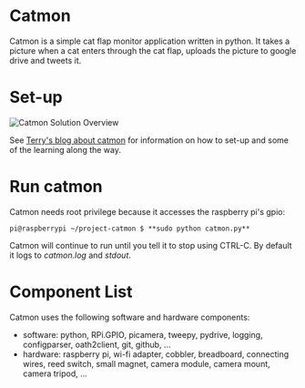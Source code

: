 # Catmon
Catmon is a simple cat flap monitor application written in python. It takes a picture when a cat enters through the cat flap, uploads the picture to google drive and tweets it.

# Set-up
![](https://lh6.googleusercontent.com/-Qu-Tn-N6oao/VPs_fvNICHI/AAAAAAAAAE0/_0T2GnQsqpw/w916-h553-no/catmon%2Bsolution%2Boverview.jpg "Catmon Solution Overview")

See [Terry's blog about catmon](http://terrydolan.blogspot.com/2015/03/catmon.html) for information on how to set-up and some of the learning along the way.

# Run catmon
Catmon needs root privilege because it accesses the raspberry pi's gpio:
```
pi@raspberrypi ~/project-catmon $ **sudo python catmon.py**
```
Catmon will continue to run until you tell it to stop using CTRL-C. By default it logs to *catmon.log* and *stdout*.

# Component List

Catmon uses the following software and hardware components:
- software: python, RPi.GPIO, picamera, tweepy, pydrive, logging, configparser, oath2client, git, github, ...
- hardware: raspberry pi, wi-fi adapter, cobbler, breadboard, connecting wires, reed switch, small magnet, camera module, camera mount, camera tripod, ...


